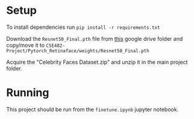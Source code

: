 # Setup

To install dependencies run `pip install -r requirements.txt`

Download the `Resnet50_Final.pth` file from [this](https://drive.google.com/drive/folders/1oZRSG0ZegbVkVwUd8wUIQx8W7yfZ_ki1) google drive folder and copy/move it to `CSE482-Project/Pytorch_Retinaface/weights/Resnet50_Final.pth`

Acquire the "Celebrity Faces Dataset.zip" and unzip it in the main project folder.

# Running

This project should be run from the `finetune.ipynb` jupyter notebook.
